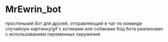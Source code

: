 # MrEwrin_bot
простенький бот для друзей, отправляющий в чат по команде случайную картинку/gif с котиками или собаками
Код бота реализован с использованием переменных окружения